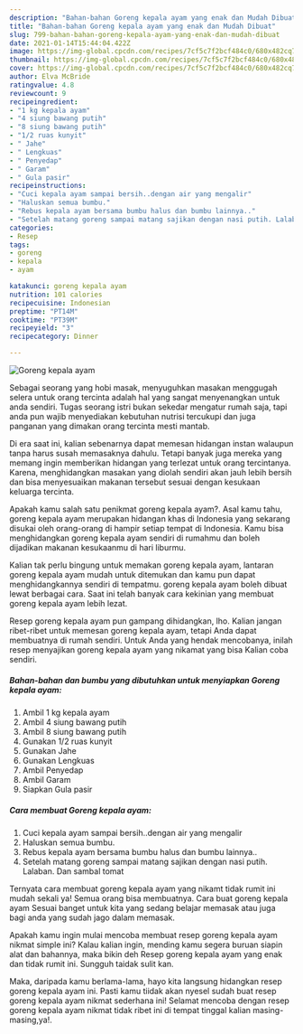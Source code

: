 ```yaml
---
description: "Bahan-bahan Goreng kepala ayam yang enak dan Mudah Dibuat"
title: "Bahan-bahan Goreng kepala ayam yang enak dan Mudah Dibuat"
slug: 799-bahan-bahan-goreng-kepala-ayam-yang-enak-dan-mudah-dibuat
date: 2021-01-14T15:44:04.422Z
image: https://img-global.cpcdn.com/recipes/7cf5c7f2bcf484c0/680x482cq70/goreng-kepala-ayam-foto-resep-utama.jpg
thumbnail: https://img-global.cpcdn.com/recipes/7cf5c7f2bcf484c0/680x482cq70/goreng-kepala-ayam-foto-resep-utama.jpg
cover: https://img-global.cpcdn.com/recipes/7cf5c7f2bcf484c0/680x482cq70/goreng-kepala-ayam-foto-resep-utama.jpg
author: Elva McBride
ratingvalue: 4.8
reviewcount: 9
recipeingredient:
- "1 kg kepala ayam"
- "4 siung bawang putih"
- "8 siung bawang putih"
- "1/2 ruas kunyit"
- " Jahe"
- " Lengkuas"
- " Penyedap"
- " Garam"
- " Gula pasir"
recipeinstructions:
- "Cuci kepala ayam sampai bersih..dengan air yang mengalir"
- "Haluskan semua bumbu."
- "Rebus kepala ayam bersama bumbu halus dan bumbu lainnya.."
- "Setelah matang goreng sampai matang sajikan dengan nasi putih. Lalaban. Dan sambal tomat"
categories:
- Resep
tags:
- goreng
- kepala
- ayam

katakunci: goreng kepala ayam 
nutrition: 101 calories
recipecuisine: Indonesian
preptime: "PT14M"
cooktime: "PT39M"
recipeyield: "3"
recipecategory: Dinner

---
```



![Goreng kepala ayam](https://img-global.cpcdn.com/recipes/7cf5c7f2bcf484c0/680x482cq70/goreng-kepala-ayam-foto-resep-utama.jpg)

Sebagai seorang yang hobi masak, menyuguhkan masakan menggugah selera untuk orang tercinta adalah hal yang sangat menyenangkan untuk anda sendiri. Tugas seorang istri bukan sekedar mengatur rumah saja, tapi anda pun wajib menyediakan kebutuhan nutrisi tercukupi dan juga panganan yang dimakan orang tercinta mesti mantab.

Di era  saat ini, kalian sebenarnya dapat memesan hidangan instan walaupun tanpa harus susah memasaknya dahulu. Tetapi banyak juga mereka yang memang ingin memberikan hidangan yang terlezat untuk orang tercintanya. Karena, menghidangkan masakan yang diolah sendiri akan jauh lebih bersih dan bisa menyesuaikan makanan tersebut sesuai dengan kesukaan keluarga tercinta. 



Apakah kamu salah satu penikmat goreng kepala ayam?. Asal kamu tahu, goreng kepala ayam merupakan hidangan khas di Indonesia yang sekarang disukai oleh orang-orang di hampir setiap tempat di Indonesia. Kamu bisa menghidangkan goreng kepala ayam sendiri di rumahmu dan boleh dijadikan makanan kesukaanmu di hari liburmu.

Kalian tak perlu bingung untuk memakan goreng kepala ayam, lantaran goreng kepala ayam mudah untuk ditemukan dan kamu pun dapat menghidangkannya sendiri di tempatmu. goreng kepala ayam boleh dibuat lewat berbagai cara. Saat ini telah banyak cara kekinian yang membuat goreng kepala ayam lebih lezat.

Resep goreng kepala ayam pun gampang dihidangkan, lho. Kalian jangan ribet-ribet untuk memesan goreng kepala ayam, tetapi Anda dapat membuatnya di rumah sendiri. Untuk Anda yang hendak mencobanya, inilah resep menyajikan goreng kepala ayam yang nikamat yang bisa Kalian coba sendiri.

<!--inarticleads1-->

##### Bahan-bahan dan bumbu yang dibutuhkan untuk menyiapkan Goreng kepala ayam:

1. Ambil 1 kg kepala ayam
1. Ambil 4 siung bawang putih
1. Ambil 8 siung bawang putih
1. Gunakan 1/2 ruas kunyit
1. Gunakan  Jahe
1. Gunakan  Lengkuas
1. Ambil  Penyedap
1. Ambil  Garam
1. Siapkan  Gula pasir




<!--inarticleads2-->

##### Cara membuat Goreng kepala ayam:

1. Cuci kepala ayam sampai bersih..dengan air yang mengalir
1. Haluskan semua bumbu.
1. Rebus kepala ayam bersama bumbu halus dan bumbu lainnya..
1. Setelah matang goreng sampai matang sajikan dengan nasi putih. Lalaban. Dan sambal tomat




Ternyata cara membuat goreng kepala ayam yang nikamt tidak rumit ini mudah sekali ya! Semua orang bisa membuatnya. Cara buat goreng kepala ayam Sesuai banget untuk kita yang sedang belajar memasak atau juga bagi anda yang sudah jago dalam memasak.

Apakah kamu ingin mulai mencoba membuat resep goreng kepala ayam nikmat simple ini? Kalau kalian ingin, mending kamu segera buruan siapin alat dan bahannya, maka bikin deh Resep goreng kepala ayam yang enak dan tidak rumit ini. Sungguh taidak sulit kan. 

Maka, daripada kamu berlama-lama, hayo kita langsung hidangkan resep goreng kepala ayam ini. Pasti kamu tiidak akan nyesel sudah buat resep goreng kepala ayam nikmat sederhana ini! Selamat mencoba dengan resep goreng kepala ayam nikmat tidak ribet ini di tempat tinggal kalian masing-masing,ya!.

